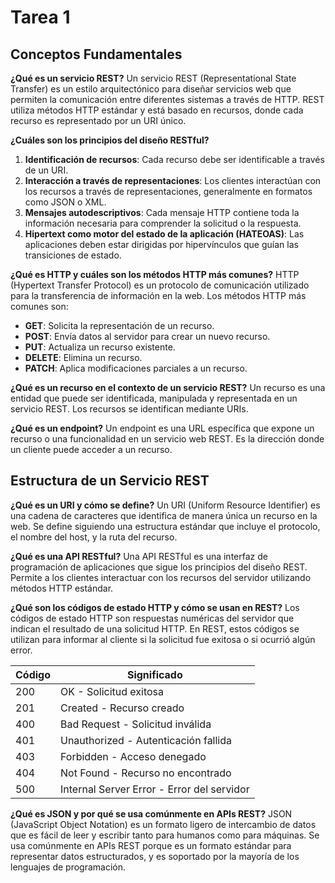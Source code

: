 # Tarea 1

## Conceptos Fundamentales

**¿Qué es un servicio REST?**
Un servicio REST (Representational State Transfer) es un estilo arquitectónico para diseñar servicios web que permiten la comunicación entre diferentes sistemas a través de HTTP. REST utiliza métodos HTTP estándar y está basado en recursos, donde cada recurso es representado por un URI único.

**¿Cuáles son los principios del diseño RESTful?**
1. **Identificación de recursos**: Cada recurso debe ser identificable a través de un URI.
2. **Interacción a través de representaciones**: Los clientes interactúan con los recursos a través de representaciones, generalmente en formatos como JSON o XML.
3. **Mensajes autodescriptivos**: Cada mensaje HTTP contiene toda la información necesaria para comprender la solicitud o la respuesta.
4. **Hipertext como motor del estado de la aplicación (HATEOAS)**: Las aplicaciones deben estar dirigidas por hipervínculos que guían las transiciones de estado.

**¿Qué es HTTP y cuáles son los métodos HTTP más comunes?**
HTTP (Hypertext Transfer Protocol) es un protocolo de comunicación utilizado para la transferencia de información en la web. Los métodos HTTP más comunes son:
- **GET**: Solicita la representación de un recurso.
- **POST**: Envía datos al servidor para crear un nuevo recurso.
- **PUT**: Actualiza un recurso existente.
- **DELETE**: Elimina un recurso.
- **PATCH**: Aplica modificaciones parciales a un recurso.

**¿Qué es un recurso en el contexto de un servicio REST?**
Un recurso es una entidad que puede ser identificada, manipulada y representada en un servicio REST. Los recursos se identifican mediante URIs.

**¿Qué es un endpoint?**
Un endpoint es una URL específica que expone un recurso o una funcionalidad en un servicio web REST. Es la dirección donde un cliente puede acceder a un recurso.

## Estructura de un Servicio REST

**¿Qué es un URI y cómo se define?**
Un URI (Uniform Resource Identifier) es una cadena de caracteres que identifica de manera única un recurso en la web. Se define siguiendo una estructura estándar que incluye el protocolo, el nombre del host, y la ruta del recurso.

**¿Qué es una API RESTful?**
Una API RESTful es una interfaz de programación de aplicaciones que sigue los principios del diseño REST. Permite a los clientes interactuar con los recursos del servidor utilizando métodos HTTP estándar.

**¿Qué son los códigos de estado HTTP y cómo se usan en REST?**
Los códigos de estado HTTP son respuestas numéricas del servidor que indican el resultado de una solicitud HTTP. En REST, estos códigos se utilizan para informar al cliente si la solicitud fue exitosa o si ocurrió algún error.

| Código | Significado                        |
|--------|------------------------------------|
| 200    | OK - Solicitud exitosa             |
| 201    | Created - Recurso creado           |
| 400    | Bad Request - Solicitud inválida   |
| 401    | Unauthorized - Autenticación fallida|
| 403    | Forbidden - Acceso denegado        |
| 404    | Not Found - Recurso no encontrado  |
| 500    | Internal Server Error - Error del servidor |

**¿Qué es JSON y por qué se usa comúnmente en APIs REST?**
JSON (JavaScript Object Notation) es un formato ligero de intercambio de datos que es fácil de leer y escribir tanto para humanos como para máquinas. Se usa comúnmente en APIs REST porque es un formato estándar para representar datos estructurados, y es soportado por la mayoría de los lenguajes de programación.
